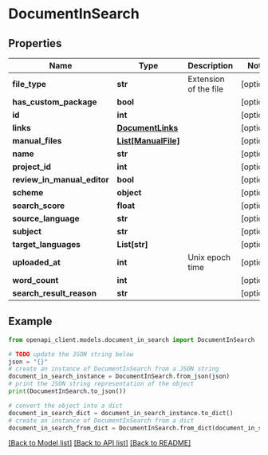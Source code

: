 # DocumentInSearch


## Properties

Name | Type | Description | Notes
------------ | ------------- | ------------- | -------------
**file_type** | **str** | Extension of the file | [optional] 
**has_custom_package** | **bool** |  | [optional] 
**id** | **int** |  | [optional] 
**links** | [**DocumentLinks**](DocumentLinks.md) |  | [optional] 
**manual_files** | [**List[ManualFile]**](ManualFile.md) |  | [optional] 
**name** | **str** |  | [optional] 
**project_id** | **int** |  | [optional] 
**review_in_manual_editor** | **bool** |  | [optional] 
**scheme** | **object** |  | [optional] 
**search_score** | **float** |  | [optional] 
**source_language** | **str** |  | [optional] 
**subject** | **str** |  | [optional] 
**target_languages** | **List[str]** |  | [optional] 
**uploaded_at** | **int** | Unix epoch time | [optional] 
**word_count** | **int** |  | [optional] 
**search_result_reason** | **str** |  | [optional] 

## Example

```python
from openapi_client.models.document_in_search import DocumentInSearch

# TODO update the JSON string below
json = "{}"
# create an instance of DocumentInSearch from a JSON string
document_in_search_instance = DocumentInSearch.from_json(json)
# print the JSON string representation of the object
print(DocumentInSearch.to_json())

# convert the object into a dict
document_in_search_dict = document_in_search_instance.to_dict()
# create an instance of DocumentInSearch from a dict
document_in_search_from_dict = DocumentInSearch.from_dict(document_in_search_dict)
```
[[Back to Model list]](../README.md#documentation-for-models) [[Back to API list]](../README.md#documentation-for-api-endpoints) [[Back to README]](../README.md)


